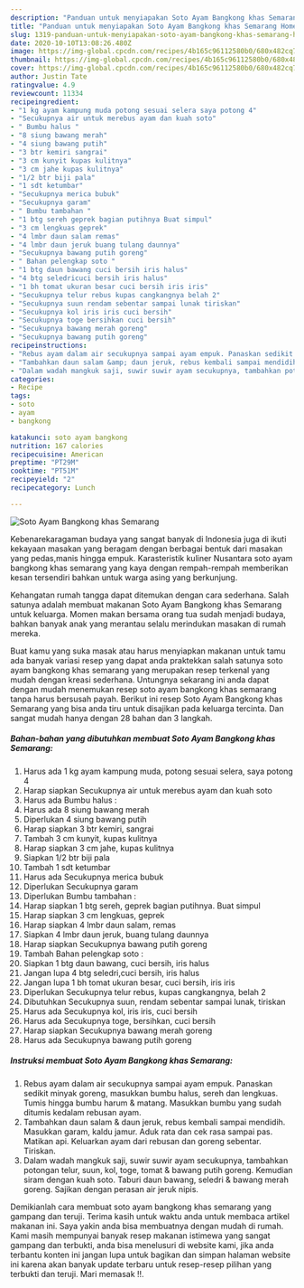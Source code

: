 ```yaml
---
description: "Panduan untuk menyiapakan Soto Ayam Bangkong khas Semarang Homemade"
title: "Panduan untuk menyiapakan Soto Ayam Bangkong khas Semarang Homemade"
slug: 1319-panduan-untuk-menyiapakan-soto-ayam-bangkong-khas-semarang-homemade
date: 2020-10-10T13:08:26.480Z
image: https://img-global.cpcdn.com/recipes/4b165c96112580b0/680x482cq70/soto-ayam-bangkong-khas-semarang-foto-resep-utama.jpg
thumbnail: https://img-global.cpcdn.com/recipes/4b165c96112580b0/680x482cq70/soto-ayam-bangkong-khas-semarang-foto-resep-utama.jpg
cover: https://img-global.cpcdn.com/recipes/4b165c96112580b0/680x482cq70/soto-ayam-bangkong-khas-semarang-foto-resep-utama.jpg
author: Justin Tate
ratingvalue: 4.9
reviewcount: 11334
recipeingredient:
- "1 kg ayam kampung muda potong sesuai selera saya potong 4"
- "Secukupnya air untuk merebus ayam dan kuah soto"
- " Bumbu halus "
- "8 siung bawang merah"
- "4 siung bawang putih"
- "3 btr kemiri sangrai"
- "3 cm kunyit kupas kulitnya"
- "3 cm jahe kupas kulitnya"
- "1/2 btr biji pala"
- "1 sdt ketumbar"
- "Secukupnya merica bubuk"
- "Secukupnya garam"
- " Bumbu tambahan "
- "1 btg sereh geprek bagian putihnya Buat simpul"
- "3 cm lengkuas geprek"
- "4 lmbr daun salam remas"
- "4 lmbr daun jeruk buang tulang daunnya"
- "Secukupnya bawang putih goreng"
- " Bahan pelengkap soto "
- "1 btg daun bawang cuci bersih iris halus"
- "4 btg seledricuci bersih iris halus"
- "1 bh tomat ukuran besar cuci bersih iris iris"
- "Secukupnya telur rebus kupas cangkangnya belah 2"
- "Secukupnya suun rendam sebentar sampai lunak tiriskan"
- "Secukupnya kol iris iris cuci bersih"
- "Secukupnya toge bersihkan cuci bersih"
- "Secukupnya bawang merah goreng"
- "Secukupnya bawang putih goreng"
recipeinstructions:
- "Rebus ayam dalam air secukupnya sampai ayam empuk. Panaskan sedikit minyak goreng, masukkan bumbu halus, sereh dan lengkuas. Tumis hingga bumbu harum &amp; matang. Masukkan bumbu yang sudah ditumis kedalam rebusan ayam."
- "Tambahkan daun salam &amp; daun jeruk, rebus kembali sampai mendidih. Masukkan garam, kaldu jamur. Aduk rata dan cek rasa sampai pas. Matikan api. Keluarkan ayam dari rebusan dan goreng sebentar. Tiriskan."
- "Dalam wadah mangkuk saji, suwir suwir ayam secukupnya, tambahkan potongan telur, suun, kol, toge, tomat &amp; bawang putih goreng. Kemudian siram dengan kuah soto. Taburi daun bawang, seledri &amp; bawang merah goreng. Sajikan dengan perasan air jeruk nipis."
categories:
- Recipe
tags:
- soto
- ayam
- bangkong

katakunci: soto ayam bangkong 
nutrition: 167 calories
recipecuisine: American
preptime: "PT29M"
cooktime: "PT51M"
recipeyield: "2"
recipecategory: Lunch

---
```



![Soto Ayam Bangkong khas Semarang](https://img-global.cpcdn.com/recipes/4b165c96112580b0/680x482cq70/soto-ayam-bangkong-khas-semarang-foto-resep-utama.jpg)

Kebenarekaragaman budaya yang sangat banyak di Indonesia juga di ikuti kekayaan masakan yang beragam dengan berbagai bentuk dari masakan yang pedas,manis hingga empuk. Karasteristik kuliner Nusantara soto ayam bangkong khas semarang yang kaya dengan rempah-rempah memberikan kesan tersendiri bahkan untuk warga asing yang berkunjung.




Kehangatan rumah tangga dapat ditemukan dengan cara sederhana. Salah satunya adalah membuat makanan Soto Ayam Bangkong khas Semarang untuk keluarga. Momen makan bersama orang tua sudah menjadi budaya, bahkan banyak anak yang merantau selalu merindukan masakan di rumah mereka.

Buat kamu yang suka masak atau harus menyiapkan makanan untuk tamu ada banyak variasi resep yang dapat anda praktekkan salah satunya soto ayam bangkong khas semarang yang merupakan resep terkenal yang mudah dengan kreasi sederhana. Untungnya sekarang ini anda dapat dengan mudah menemukan resep soto ayam bangkong khas semarang tanpa harus bersusah payah.
Berikut ini resep Soto Ayam Bangkong khas Semarang yang bisa anda tiru untuk disajikan pada keluarga tercinta. Dan sangat mudah hanya dengan 28 bahan dan 3 langkah.


<!--inarticleads1-->

##### Bahan-bahan yang dibutuhkan membuat Soto Ayam Bangkong khas Semarang:

1. Harus ada 1 kg ayam kampung muda, potong sesuai selera, saya potong 4
1. Harap siapkan Secukupnya air untuk merebus ayam dan kuah soto
1. Harus ada  Bumbu halus :
1. Harus ada 8 siung bawang merah
1. Diperlukan 4 siung bawang putih
1. Harap siapkan 3 btr kemiri, sangrai
1. Tambah 3 cm kunyit, kupas kulitnya
1. Harap siapkan 3 cm jahe, kupas kulitnya
1. Siapkan 1/2 btr biji pala
1. Tambah 1 sdt ketumbar
1. Harus ada Secukupnya merica bubuk
1. Diperlukan Secukupnya garam
1. Diperlukan  Bumbu tambahan :
1. Harap siapkan 1 btg sereh, geprek bagian putihnya. Buat simpul
1. Harap siapkan 3 cm lengkuas, geprek
1. Harap siapkan 4 lmbr daun salam, remas
1. Siapkan 4 lmbr daun jeruk, buang tulang daunnya
1. Harap siapkan Secukupnya bawang putih goreng
1. Tambah  Bahan pelengkap soto :
1. Siapkan 1 btg daun bawang, cuci bersih, iris halus
1. Jangan lupa 4 btg seledri,cuci bersih, iris halus
1. Jangan lupa 1 bh tomat ukuran besar, cuci bersih, iris iris
1. Diperlukan Secukupnya telur rebus, kupas cangkangnya, belah 2
1. Dibutuhkan Secukupnya suun, rendam sebentar sampai lunak, tiriskan
1. Harus ada Secukupnya kol, iris iris, cuci bersih
1. Harus ada Secukupnya toge, bersihkan, cuci bersih
1. Harap siapkan Secukupnya bawang merah goreng
1. Harus ada Secukupnya bawang putih goreng




<!--inarticleads2-->

##### Instruksi membuat  Soto Ayam Bangkong khas Semarang:

1. Rebus ayam dalam air secukupnya sampai ayam empuk. Panaskan sedikit minyak goreng, masukkan bumbu halus, sereh dan lengkuas. Tumis hingga bumbu harum &amp; matang. Masukkan bumbu yang sudah ditumis kedalam rebusan ayam.
1. Tambahkan daun salam &amp; daun jeruk, rebus kembali sampai mendidih. Masukkan garam, kaldu jamur. Aduk rata dan cek rasa sampai pas. Matikan api. Keluarkan ayam dari rebusan dan goreng sebentar. Tiriskan.
1. Dalam wadah mangkuk saji, suwir suwir ayam secukupnya, tambahkan potongan telur, suun, kol, toge, tomat &amp; bawang putih goreng. Kemudian siram dengan kuah soto. Taburi daun bawang, seledri &amp; bawang merah goreng. Sajikan dengan perasan air jeruk nipis.




Demikianlah cara membuat soto ayam bangkong khas semarang yang gampang dan teruji. Terima kasih untuk waktu anda untuk membaca artikel makanan ini. Saya yakin anda bisa membuatnya dengan mudah di rumah. Kami masih mempunyai banyak resep makanan istimewa yang sangat gampang dan terbukti, anda bisa menelusuri di website kami, jika anda terbantu konten ini jangan lupa untuk bagikan dan simpan halaman website ini karena akan banyak update terbaru untuk resep-resep pilihan yang terbukti dan teruji. Mari memasak !!. 
